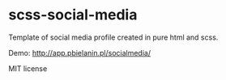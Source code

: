 # scss-social-media

Template of social media profile created in pure html and scss.

Demo: http://app.pbielanin.pl/socialmedia/

MIT license


